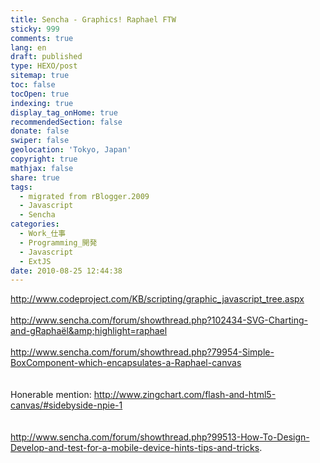 ```yaml
---
title: Sencha - Graphics! Raphael FTW
sticky: 999
comments: true
lang: en
draft: published
type: HEXO/post
sitemap: true
toc: false
tocOpen: true
indexing: true
display_tag_onHome: true
recommendedSection: false
donate: false
swiper: false
geolocation: 'Tokyo, Japan'
copyright: true
mathjax: false
share: true
tags:
  - migrated from rBlogger.2009
  - Javascript
  - Sencha
categories:
  - Work_仕事
  - Programming_開発
  - Javascript
  - ExtJS
date: 2010-08-25 12:44:38
---
```


 http://www.codeproject.com/KB/scripting/graphic_javascript_tree.aspx<br><br>http://www.sencha.com/forum/showthread.php?102434-SVG-Charting-and-gRaphaël&amp;highlight=raphael<br><br>http://www.sencha.com/forum/showthread.php?79954-Simple-BoxComponent-which-encapsulates-a-Raphael-canvas<br><br><br>Honerable mention: http://www.zingchart.com/flash-and-html5-canvas/#sidebyside-npie-1<br><br><br>http://www.sencha.com/forum/showthread.php?99513-How-To-Design-Develop-and-test-for-a-mobile-device-hints-tips-and-tricks.
